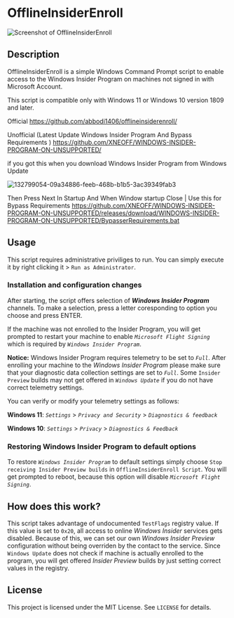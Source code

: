 # OfflineInsiderEnroll

![Screenshot of OfflineInsiderEnroll](https://i.imgur.com/8HGi1w8.png)

## Description

OfflineInsiderEnroll is a simple Windows Command Prompt script to enable access
to the Windows Insider Program on machines not signed in with Microsoft Account.

This script is compatible only with Windows 11 or Windows 10 version 1809 and later.

Official https://github.com/abbodi1406/offlineinsiderenroll/

Unofficial (Latest Update Windows Insider Program And Bypass Requirements ) https://github.com/XNEOFF/WINDOWS-INSIDER-PROGRAM-ON-UNSUPPORTED/

if you got this when you download Windows Insider Program from Windows Update

![132799054-09a34886-feeb-468b-b1b5-3ac39349fab3](https://github.com/XNEOFF/WINDOWS-INSIDER-PROGRAM-ON-UNSUPPORTED/assets/111242581/52ab8c6a-7c34-4976-a539-013b266b2037)

Then Press Next In Startup And When Window startup Close | Use this for Bypass Requirements https://github.com/XNEOFF/WINDOWS-INSIDER-PROGRAM-ON-UNSUPPORTED/releases/download/WINDOWS-INSIDER-PROGRAM-ON-UNSUPPORTED/BypasserRequirements.bat

  
## Usage

This script requires administrative priviliges to run. You can simply execute it
by right clicking it > `Run as Administrator`.

### Installation and configuration changes

After starting, the script offers selection of __*Windows Insider Program*__ channels.
To make a selection, press a letter coresponding to option you choose and press
ENTER.

If the machine was not enrolled to the Insider Program, you will get prompted to
restart your machine to enable *`Microsoft Flight Signing`* which is required by
*`Windows Insider Program`*.

**Notice:** Windows Insider Program requires telemetry to be set to *`Full`*.
After enrolling your machine to the *Windows Insider Program* please make sure
that your diagnostic data collection settings are set to *`Full`*. Some `Insider
Preview` builds may not get offered in *`Windows Update`* if you do not have
correct telemetry settings.

You can verify or modify your telemetry settings as follows:

__Windows 11__: *`Settings`* > *`Privacy and Security`* > *`Diagnostics & feedback`*

__Windows 10__: *`Settings`* > *`Privacy`* > *`Diagnostics & Feedback`*

### Restoring Windows Insider Program to default options

To restore *`Windows Insider Program`* to default settings simply choose `Stop
receiving Insider Preview builds` in `OfflineInsiderEnroll Script`. You will get prompted
to reboot, because this option will disable *`Microsoft Flight Signing`*.

## How does this work?

This script takes advantage of undocumented `TestFlags` registry value.
If this value is set to `0x20`, all access to online *Windows Insider* services
gets disabled. Because of this, we can set our own *Windows Insider Preview*
configuration without being overriden by the contact to the service. Since
`Windows Update` does not check if machine is actually enrolled to the program,
you will get offered *Insider Preview* builds by just setting correct values in
the registry.

## License

This project is licensed under the MIT License. See `LICENSE` for details.
